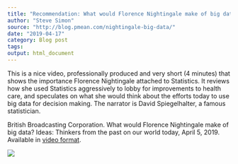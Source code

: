 ```yaml
---
title: "Recommendation: What would Florence Nightingale make of big data?"
author: "Steve Simon"
source: "http://blog.pmean.com/nightingale-big-data/"
date: "2019-04-17"
category: Blog post
tags: 
output: html_document
---
```


This is a nice video, professionally produced and very short (4 minutes)
that shows the importance Florence Nightingale attached to Statistics.
It reviews how she used Statistics aggressively to lobby for
improvements to health care, and speculates on what she would think
about the efforts today to use big data for decision making. The
narrator is David Spiegelhalter, a famous statistician.

<!---More--->

British Broadcasting Corporation. What would Florence Nightingale make
of big data? Ideas: Thinkers from the past on our world today, April 5,
2019. Available in [video
format](https://www.bbc.com/ideas/videos/what-would-florence-nightingale-make-of-big-data/p075lxkt).

![](../../../web/images/19/nightingale-big-data01.png)




